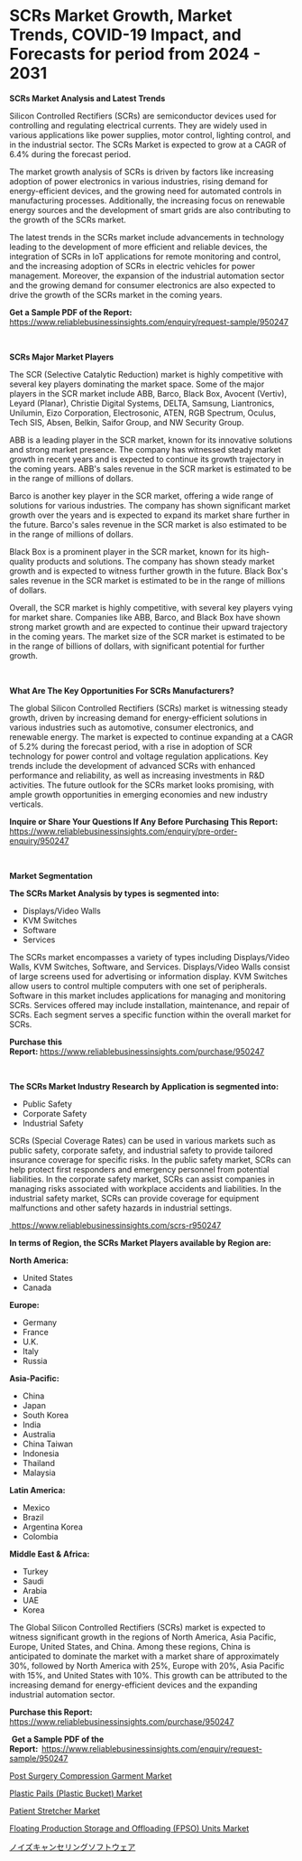 <p><h1>SCRs Market Growth, Market Trends, COVID-19 Impact, and Forecasts for period from 2024 - 2031</h1></p><p><strong>SCRs Market Analysis and Latest Trends</strong></p>
<p><p>Silicon Controlled Rectifiers (SCRs) are semiconductor devices used for controlling and regulating electrical currents. They are widely used in various applications like power supplies, motor control, lighting control, and in the industrial sector. The SCRs Market is expected to grow at a CAGR of 6.4% during the forecast period.</p><p>The market growth analysis of SCRs is driven by factors like increasing adoption of power electronics in various industries, rising demand for energy-efficient devices, and the growing need for automated controls in manufacturing processes. Additionally, the increasing focus on renewable energy sources and the development of smart grids are also contributing to the growth of the SCRs market.</p><p>The latest trends in the SCRs market include advancements in technology leading to the development of more efficient and reliable devices, the integration of SCRs in IoT applications for remote monitoring and control, and the increasing adoption of SCRs in electric vehicles for power management. Moreover, the expansion of the industrial automation sector and the growing demand for consumer electronics are also expected to drive the growth of the SCRs market in the coming years.</p></p>
<p><strong>Get a Sample PDF of the Report:&nbsp;</strong> <a href="https://www.reliablebusinessinsights.com/enquiry/request-sample/950247">https://www.reliablebusinessinsights.com/enquiry/request-sample/950247</a></p>
<p>&nbsp;</p>
<p><strong>SCRs Major Market Players</strong></p>
<p><p>The SCR (Selective Catalytic Reduction) market is highly competitive with several key players dominating the market space. Some of the major players in the SCR market include ABB, Barco, Black Box, Avocent (Vertiv), Leyard (Planar), Christie Digital Systems, DELTA, Samsung, Liantronics, Unilumin, Eizo Corporation, Electrosonic, ATEN, RGB Spectrum, Oculus, Tech SIS, Absen, Belkin, Saifor Group, and NW Security Group.</p><p>ABB is a leading player in the SCR market, known for its innovative solutions and strong market presence. The company has witnessed steady market growth in recent years and is expected to continue its growth trajectory in the coming years. ABB's sales revenue in the SCR market is estimated to be in the range of millions of dollars.</p><p>Barco is another key player in the SCR market, offering a wide range of solutions for various industries. The company has shown significant market growth over the years and is expected to expand its market share further in the future. Barco's sales revenue in the SCR market is also estimated to be in the range of millions of dollars.</p><p>Black Box is a prominent player in the SCR market, known for its high-quality products and solutions. The company has shown steady market growth and is expected to witness further growth in the future. Black Box's sales revenue in the SCR market is estimated to be in the range of millions of dollars.</p><p>Overall, the SCR market is highly competitive, with several key players vying for market share. Companies like ABB, Barco, and Black Box have shown strong market growth and are expected to continue their upward trajectory in the coming years. The market size of the SCR market is estimated to be in the range of billions of dollars, with significant potential for further growth.</p></p>
<p>&nbsp;</p>
<p><strong>What Are The Key Opportunities For SCRs Manufacturers?</strong></p>
<p><p>The global Silicon Controlled Rectifiers (SCRs) market is witnessing steady growth, driven by increasing demand for energy-efficient solutions in various industries such as automotive, consumer electronics, and renewable energy. The market is expected to continue expanding at a CAGR of 5.2% during the forecast period, with a rise in adoption of SCR technology for power control and voltage regulation applications. Key trends include the development of advanced SCRs with enhanced performance and reliability, as well as increasing investments in R&D activities. The future outlook for the SCRs market looks promising, with ample growth opportunities in emerging economies and new industry verticals.</p></p>
<p><strong>Inquire or Share Your Questions If Any Before Purchasing This Report:</strong> <a href="https://www.reliablebusinessinsights.com/enquiry/pre-order-enquiry/950247">https://www.reliablebusinessinsights.com/enquiry/pre-order-enquiry/950247</a></p>
<p>&nbsp;</p>
<p><strong>Market Segmentation</strong></p>
<p><strong>The SCRs Market Analysis by types is segmented into:</strong></p>
<p><ul><li>Displays/Video Walls</li><li>KVM Switches</li><li>Software</li><li>Services</li></ul></p>
<p><p>The SCRs market encompasses a variety of types including Displays/Video Walls, KVM Switches, Software, and Services. Displays/Video Walls consist of large screens used for advertising or information display. KVM Switches allow users to control multiple computers with one set of peripherals. Software in this market includes applications for managing and monitoring SCRs. Services offered may include installation, maintenance, and repair of SCRs. Each segment serves a specific function within the overall market for SCRs.</p></p>
<p><strong>Purchase this Report:&nbsp;</strong><a href="https://www.reliablebusinessinsights.com/purchase/950247">https://www.reliablebusinessinsights.com/purchase/950247</a></p>
<p>&nbsp;</p>
<p><strong>The SCRs Market Industry Research by Application is segmented into:</strong></p>
<p><ul><li>Public Safety</li><li>Corporate Safety</li><li>Industrial Safety</li></ul></p>
<p><p>SCRs (Special Coverage Rates) can be used in various markets such as public safety, corporate safety, and industrial safety to provide tailored insurance coverage for specific risks. In the public safety market, SCRs can help protect first responders and emergency personnel from potential liabilities. In the corporate safety market, SCRs can assist companies in managing risks associated with workplace accidents and liabilities. In the industrial safety market, SCRs can provide coverage for equipment malfunctions and other safety hazards in industrial settings.</p></p>
<p><a href="https://www.reliablebusinessinsights.com/scrs-r950247">&nbsp;https://www.reliablebusinessinsights.com/scrs-r950247</a></p>
<p><strong>In terms of Region, the SCRs Market Players available by Region are:</strong></p>
<p>
    <p> <strong> North America: </strong>
        <ul>
            <li>United States</li>
            <li>Canada</li>
        </ul>
        </p> 
    <p> <strong> Europe: </strong>
        <ul>
            <li>Germany</li>
            <li>France</li>
            <li>U.K.</li>
            <li>Italy</li>
            <li>Russia</li>
        </ul>
        </p> 
    <p> <strong> Asia-Pacific: </strong>
        <ul>
            <li>China</li>
            <li>Japan</li>
            <li>South Korea</li>
            <li>India</li>
            <li>Australia</li>
            <li>China Taiwan</li>
            <li>Indonesia</li>
            <li>Thailand</li>
            <li>Malaysia</li>
        </ul>
        </p> 
    <p> <strong> Latin America: </strong>
        <ul>
            <li>Mexico</li>
            <li>Brazil</li>
            <li>Argentina Korea</li>
            <li>Colombia</li>
        </ul>
        </p> 
    <p> <strong> Middle East & Africa: </strong>
        <ul>
            <li>Turkey</li>
            <li>Saudi</li>
            <li>Arabia</li>
            <li>UAE</li>
            <li>Korea</li>
        </ul>
    </p>
    </p>
<p><p>The Global Silicon Controlled Rectifiers (SCRs) market is expected to witness significant growth in the regions of North America, Asia Pacific, Europe, United States, and China. Among these regions, China is anticipated to dominate the market with a market share of approximately 30%, followed by North America with 25%, Europe with 20%, Asia Pacific with 15%, and United States with 10%. This growth can be attributed to the increasing demand for energy-efficient devices and the expanding industrial automation sector.</p></p>
<p><strong>Purchase this Report: </strong><a href="https://www.reliablebusinessinsights.com/purchase/950247">https://www.reliablebusinessinsights.com/purchase/950247</a></p>
<p>&nbsp;<strong>Get a Sample PDF of the Report:&nbsp;&nbsp;</strong><a href="https://www.reliablebusinessinsights.com/enquiry/request-sample/950247">https://www.reliablebusinessinsights.com/enquiry/request-sample/950247</a></p>
<p><strong></strong></p>
<p><p><a href="https://github.com/mabutironaldo/Market-Research-Report-List-5/blob/main/post-surgery-compression-garment-market.md">Post Surgery Compression Garment Market</a></p><p><a href="https://www.linkedin.com/pulse/global-plastic-pails-bucket-market-size-expected-experience-hkgqc">Plastic Pails (Plastic Bucket) Market</a></p><p><a href="https://github.com/gikababa4/Market-Research-Report-List-1/blob/main/patient-stretcher-market.md">Patient Stretcher Market</a></p><p><a href="https://www.linkedin.com/pulse/global-floating-production-storage-offloading-fpso-units-market-bqjoc">Floating Production Storage and Offloading (FPSO) Units Market</a></p><p><a href="https://github.com/Andrewones2023/Market-Research-Report-List-2/blob/main/5737741172810.md">ノイズキャンセリングソフトウェア</a></p></p>